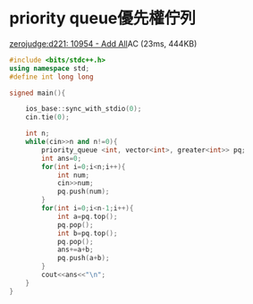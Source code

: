 priority queue優先權佇列
====
[zerojudge:d221: 10954 - Add All](https://zerojudge.tw/ShowProblem?problemid=d221)AC (23ms, 444KB)
```cpp
#include <bits/stdc++.h>
using namespace std;
#define int long long  

signed main(){

	ios_base::sync_with_stdio(0);
	cin.tie(0);

	int n;
	while(cin>>n and n!=0){
		priority_queue <int, vector<int>, greater<int>> pq;
		int ans=0;
		for(int i=0;i<n;i++){
			int num;
			cin>>num;
			pq.push(num);
		}
		for(int i=0;i<n-1;i++){
			int a=pq.top();
			pq.pop();
			int b=pq.top();
			pq.pop();
			ans+=a+b;
			pq.push(a+b);
		}
		cout<<ans<<"\n";
	}
}
```
